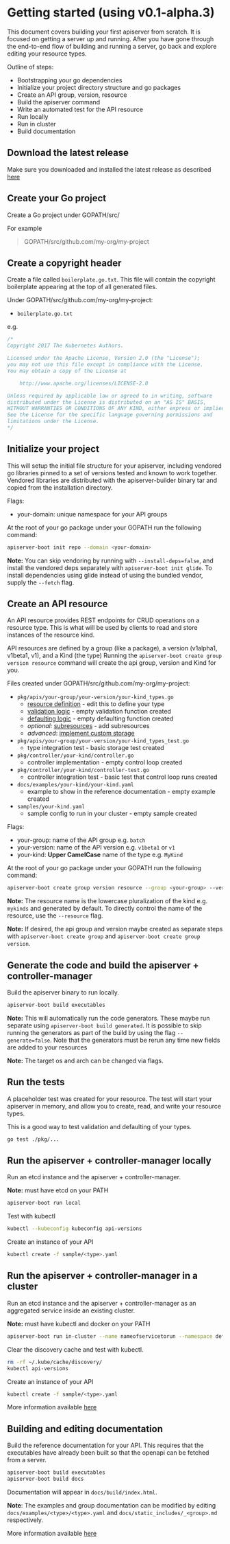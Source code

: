# Getting started (using v0.1-alpha.3)

This document covers building your first apiserver from scratch.  It
is focused on getting a server up and running.
After you have gone through the end-to-end flow of building and running
a server, go back and explore editing your resource types.

Outline of steps:

- Bootstrapping your go dependencies
- Initialize your project directory structure and go packages
- Create an API group, version, resource
- Build the apiserver command
- Write an automated test for the API resource
- Run locally
- Run in cluster
- Build documentation

## Download the latest release

Make sure you downloaded and installed the latest release as described
[here](https://github.com/kubernetes-incubator/apiserver-builder/blob/master/docs/installing.md)

## Create your Go project

Create a Go project under GOPATH/src/

For example

> GOPATH/src/github.com/my-org/my-project

## Create a copyright header

Create a file called `boilerplate.go.txt`.  This file will contain the
copyright boilerplate appearing at the top of all generated files.

Under GOPATH/src/github.com/my-org/my-project:

- `boilerplate.go.txt`

e.g.

```go
/*
Copyright 2017 The Kubernetes Authors.

Licensed under the Apache License, Version 2.0 (the "License");
you may not use this file except in compliance with the License.
You may obtain a copy of the License at

    http://www.apache.org/licenses/LICENSE-2.0

Unless required by applicable law or agreed to in writing, software
distributed under the License is distributed on an "AS IS" BASIS,
WITHOUT WARRANTIES OR CONDITIONS OF ANY KIND, either express or implied.
See the License for the specific language governing permissions and
limitations under the License.
*/
```

## Initialize your project

This will setup the initial file structure for your apiserver, including
vendored go libraries pinned to a set of versions tested and known
to work together.  Vendored libraries are distributed with the apiserver-builder
binary tar and copied from the installation directory.

Flags:

- your-domain: unique namespace for your API groups

At the root of your go package under your GOPATH run the following command:

```sh
apiserver-boot init repo --domain <your-domain>
```

**Note:** You can skip vendoring by running with `--install-deps=false`, and install
the vendored deps separately with `apiserver-boot init glide`.  To install dependencies
using glide instead of using the bundled vendor, supply the `--fetch` flag.

## Create an API resource

An API resource provides REST endpoints for CRUD operations on a resource
type.  This is what will be used by clients to read and store instances
of the resource kind.

API resources are defined by a group (like a package), a version (v1alpha1, v1beta1, v1), and a Kind (the type)
Running the `apiserver-boot create group version resource` command will create the api group, version and Kind for you.

Files created under GOPATH/src/github.com/my-org/my-project:

- `pkg/apis/your-group/your-version/your-kind_types.go`
  - [resource definition](adding_resources.md) - edit this to define your type
  - [validation logic](adding_validation.md) - empty validation function created
  - [defaulting logic](adding_defaulting.md) - empty defaulting function created
  - *optional:* [subresources](adding_subresources.md) - add subresources
  - *advanced*: [implement custom storage](adding_custom_rest.md)
- `pkg/apis/your-group/your-version/your-kind_types_test.go`
  - type integration test - basic storage test created
- `pkg/controller/your-kind/controller.go`
  - controller implementation - empty control loop created
- `pkg/controller/your-kind/controller-test.go`
  - controller integration test - basic test that control loop runs created
- `docs/examples/your-kind/your-kind.yaml`
  - example to show in the reference documentation - empty example created
- `samples/your-kind.yaml`
  - sample config to run in your cluster - empty sample created

Flags:

- your-group: name of the API group e.g. `batch`
- your-version: name of the API version e.g. `v1beta1` or `v1`
- your-kind: **Upper CamelCase** name of the type e.g. `MyKind`

At the root of your go package under your GOPATH run the following command:

```sh
apiserver-boot create group version resource --group <your-group> --version <your-version> --kind <your-kind>
```

**Note:** The resource name is the lowercase pluralization of the kind e.g. `mykinds` and
generated by default.  To directly control the name of the resource, use the `--resource` flag.

**Note:** If desired, the api group and version maybe created as separate steps with
`apiserver-boot create group` and `apiserver-boot create group version`.


## Generate the code and build the apiserver + controller-manager

Build the apiserver binary to run locally.

```sh
apiserver-boot build executables
```

**Note:** This will automatically run the code generators.  These maybe
run separate using `apiserver-boot build generated`.  It is possible to skip running
the generators as part of the build by using the flag `--generate=false`.
Note that the generators must be rerun any time new fields are added to your resources

**Note:** The target os and arch can be changed via flags.

## Run the tests

A placeholder test was created for your resource.  The test will
start your apiserver in memory, and allow you to create, read, and write
your resource types.

This is a good way to test validation and defaulting of your types.

```sh
go test ./pkg/...
```

## Run the apiserver + controller-manager locally

Run an etcd instance and the apiserver + controller-manager.

**Note:** must have etcd on your PATH

```sh
apiserver-boot run local
```

Test with kubectl

```sh
kubectl --kubeconfig kubeconfig api-versions
```

Create an instance of your API

```sh
kubectl create -f sample/<type>.yaml
```

## Run the apiserver + controller-manager in a cluster

Run an etcd instance and the apiserver + controller-manager as an aggregated
service inside an existing cluster.

**Note:** must have kubectl and docker on your PATH

```sh
apiserver-boot run in-cluster --name nameofservicetorun --namespace default --image gcr.io/myrepo/myimage:mytag 
```

Clear the discovery cache and test with kubectl.

```sh
rm -rf ~/.kube/cache/discovery/
kubectl api-versions
```

Create an instance of your API

```sh
kubectl create -f sample/<type>.yaml
```

More information available [here](running_in_cluster.md)

## Building and editing documentation

Build the reference documentation for your API.  This requires that the
executables have already been built so that the openapi can be
fetched from a server.

```sh
apiserver-boot build executables
apiserver-boot build docs
```

Documentation will appear in `docs/build/index.html`.

**Note**: The examples and group documentation can be modified by editing 
`docs/examples/<type>/<type>.yaml` and `docs/static_includes/_<group>.md`
respectively.

More information available [here](building_docs.md)
